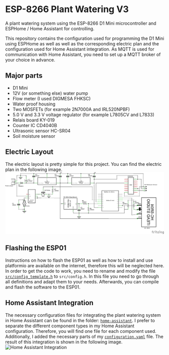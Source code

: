 # ESP-8266 Plant Watering V3
A plant watering system using the ESP-8266 D1 Mini microcontroller and ESPHome / Home Assistant for controlling.

This repository contains the configuration used for programming the D1 Mini using ESPHome as well as well as the corresponding electric plan and the configuration used for Home Assistant integration. As MQTT is used for communication with Home Assistant, you need to set up a MQTT broker of your choice in advance.

## Major parts
* D1 Mini
* 12V (or something else) water pump
* Flow meter (I used DIGMESA FHKSC)
* Water proof housing
* Two MOSFETs (for example 2N7000A and IRL520NPBF)
* 5.0 V and 3.3 V voltage regulator (for example L7805CV and L7833)
* Relais board KY-019
* Counter IC CD4040B
* Ultrasonic sensor HC-SR04
* Soil moisture sensor


## Electric Layout
The electric layout is pretty simple for this project.
You can find the electric plan in the following image.
![Electric Plan](Plant_Watering.png?raw=true "Electric Plan")

## Flashing the ESP01
Instructions on how to flash the ESP01 as well as how to install and use platformio are available on the internet, therefore this will be neglected here.
In order to get the code to work, you need to rename and modify the file [```src/config_template.h```](https://github.com/LukasK13/ESP01-plant-watering/blob/master/src/config_template.h) to `src/config.h`. In this file you need to go through all definitions and adapt them to your needs.
Afterwards, you can compile and flash the software to the ESP01.

## Home Assistant Integration
The necessary configuration files for integrating the plant watering system in Home Assistant can be found in the folder: [```home-assistant```](https://github.com/LukasK13/ESP01-plant-watering/tree/master/home-assistant). I prefer to separate the different component types in my Home Assistant configuration. Therefore, you will find one file for each component used. Additionally, I added the necessary parts of my [```configuration.yaml```](https://github.com/LukasK13/ESP01-plant-watering/blob/master/home-assistant/configuraiton.yaml) file. The result of this integration is shown in the following image.
![Home Assistant Integration](home-assistant/home-assistant.png?raw=true "Home Assistant Integration")
